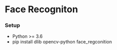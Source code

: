 
# Face Recogniton




### Setup

 - Python >= 3.6
 - pip install dlib opencv-python face_regconition
